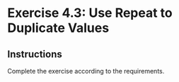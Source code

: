 # Exercise 4.3: Use Repeat to Duplicate Values

## Instructions

Complete the exercise according to the requirements.
